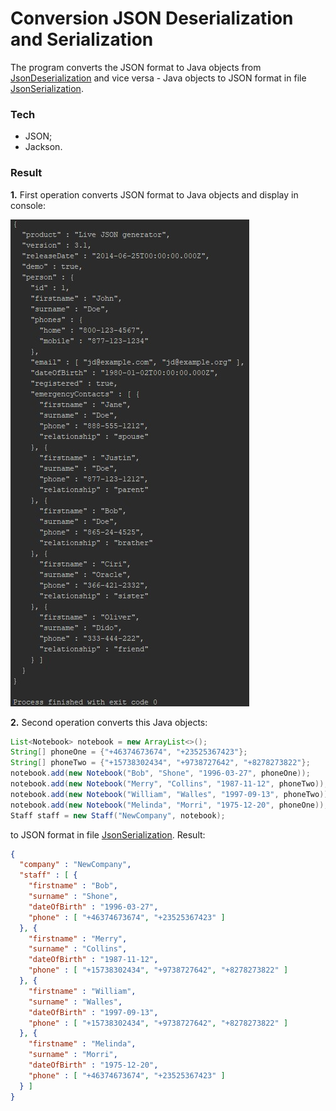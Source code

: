 # Conversion JSON Deserialization and Serialization

The program converts the JSON format to Java objects from [JsonDeserialization](https://github.com/bbogdasha/conversionJSON/blob/master/JsonDeserialization.json) and vice versa - Java objects to JSON format in file [JsonSerialization](https://github.com/bbogdasha/conversionJSON/blob/master/JsonSerialization.json).

### Tech

* JSON;
* Jackson.

### Result

**1.** First operation converts JSON format to Java objects and display in console:

![Screenshot](https://github.com/bbogdasha/conversionJSON/blob/master/screenshots/Screenshot_1.jpg)

**2.** Second operation converts this Java objects:

```java
List<Notebook> notebook = new ArrayList<>();
String[] phoneOne = {"+46374673674", "+23525367423"};
String[] phoneTwo = {"+15738302434", "+9738727642", "+8278273822"};
notebook.add(new Notebook("Bob", "Shone", "1996-03-27", phoneOne));
notebook.add(new Notebook("Merry", "Collins", "1987-11-12", phoneTwo));
notebook.add(new Notebook("William", "Walles", "1997-09-13", phoneTwo));
notebook.add(new Notebook("Melinda", "Morri", "1975-12-20", phoneOne));
Staff staff = new Staff("NewCompany", notebook);
```
to JSON format in file [JsonSerialization](https://github.com/bbogdasha/conversionJSON/blob/master/JsonSerialization.json). Result:

```json
{
  "company" : "NewCompany",
  "staff" : [ {
    "firstname" : "Bob",
    "surname" : "Shone",
    "dateOfBirth" : "1996-03-27",
    "phone" : [ "+46374673674", "+23525367423" ]
  }, {
    "firstname" : "Merry",
    "surname" : "Collins",
    "dateOfBirth" : "1987-11-12",
    "phone" : [ "+15738302434", "+9738727642", "+8278273822" ]
  }, {
    "firstname" : "William",
    "surname" : "Walles",
    "dateOfBirth" : "1997-09-13",
    "phone" : [ "+15738302434", "+9738727642", "+8278273822" ]
  }, {
    "firstname" : "Melinda",
    "surname" : "Morri",
    "dateOfBirth" : "1975-12-20",
    "phone" : [ "+46374673674", "+23525367423" ]
  } ]
}
```
